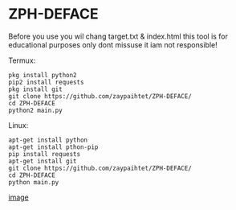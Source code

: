 # ZPH-DEFACE
Before you use you wil chang target.txt & index.html
this tool is for educational purposes only dont missuse it iam not responsible!

Termux:

    pkg install python2
    pip2 install requests
    pkg install git
    git clone https://github.com/zaypaihtet/ZPH-DEFACE/
    cd ZPH-DEFACE
    python2 main.py

    
Linux:

    apt-get install python
    apt-get install pthon-pip
    pip install requests
    apt-get install git
    git clone https://github.com/zaypaihtet/ZPH-DEFACE/
    cd ZPH-DEFACE
    python main.py

[image](https://e.top4top.io/p_2036mffhe0.jpg)

